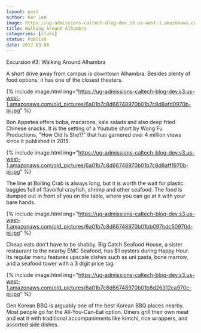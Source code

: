 ```yaml
---
layout: post
author: Ker Lee
image: https://ug-admissions-caltech-blog-dev.s3.us-west-1.amazonaws.com/old_pictures/6a01b7c8d66748970b01b7c8d8afaa970b-pi.jpg
title: Walking Around Alhambra
categories: [clubs]
status: Publish
date: 2017-03-08
---
```


Excursion #3: Walking Around Alhambra

<div class="photo-caption caption-xid-6a01b7c8d66748970b01b7c8d8afaa970b" id="caption-xid-6a01b7c8d66748970b01b7c8d8afaa970b">A short drive away from campus is downtown Alhambra. Besides plenty of food options, it has one of the closest theaters.


{% include image.html img="https://ug-admissions-caltech-blog-dev.s3.us-west-1.amazonaws.com/old_pictures/6a01b7c8d66748970b01b7c8d8afd0970b-pi.jpg" %}<div class="photo-caption caption-xid-6a01b7c8d66748970b01b7c8d8afd0970b" id="caption-xid-6a01b7c8d66748970b01b7c8d8afd0970b">Bon Appetea offers boba, macarons, kale salads and also deep fried Chinese snacks. It is the setting of a Youtube short by Wong Fu Productions, "How Old Is She?!" that has garnered over 4 million views since it published in 2015.


{% include image.html img="https://ug-admissions-caltech-blog-dev.s3.us-west-1.amazonaws.com/old_pictures/6a01b7c8d66748970b01b7c8d8aff1970b-pi.jpg" %}<div class="photo-caption caption-xid-6a01b7c8d66748970b01b7c8d8aff1970b" id="caption-xid-6a01b7c8d66748970b01b7c8d8aff1970b">The line at Boiling Crab is always long, but it is worth the wait for plastic baggies full of flavorful crayfish, shrimp and other seafood. The food is dumped out in front of you on the table, where you can go at it with your bare hands.


{% include image.html img="https://ug-admissions-caltech-blog-dev.s3.us-west-1.amazonaws.com/old_pictures/6a01b7c8d66748970b01bb097bdc50970d-pi.jpg" %}<div class="photo-caption caption-xid-6a01b7c8d66748970b01bb097bdc50970d" id="caption-xid-6a01b7c8d66748970b01bb097bdc50970d">Cheap eats don't have to be shabby. Big Catch Seafood House, a sister restaurant to the nearby EMC Seafood, has $1 oysters during Happy Hour. Its regular menu features upscale dishes such as uni pasta, bone marrow, and a seafood tower with a 3 digit price tag.


{% include image.html img="https://ug-admissions-caltech-blog-dev.s3.us-west-1.amazonaws.com/old_pictures/6a01b7c8d66748970b01b8d26312ca970c-pi.jpg" %}<div class="photo-caption caption-xid-6a01b7c8d66748970b01b8d26312ca970c" id="caption-xid-6a01b7c8d66748970b01b8d26312ca970c">Gen Korean BBQ is arguably one of the best Korean BBQ places nearby. Most people go for the All-You-Can-Eat option. Diners grill their own meat and eat it with traditional accompaniments like kimchi, rice wrappers, and assorted side dishes.

